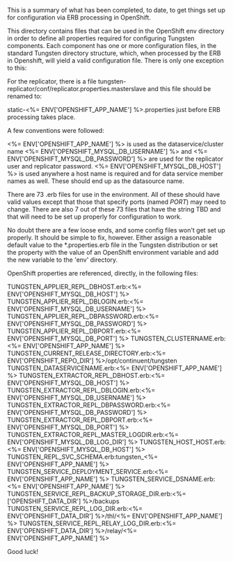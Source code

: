 This is a summary of what has been completed, to date, to get things set up for configuration via ERB processing in OpenShift.

This directory contains files that can be used in the OpenShift env directory in order to define all properties required for configuring Tungsten components.  Each component has one or more configuration files, in the standard Tungsten directory structure, which, when processed by the ERB in Openshift, will yield a valid configuration file. There is only one exception to this:

For the replicator, there is a file tungsten-replicator/conf/replicator.properties.masterslave and this file should be renamed to:

static-<%= ENV['OPENSHIFT_APP_NAME'] %>.properties just before ERB processing takes place.

A few conventions were followed:

<%= ENV['OPENSHIFT_APP_NAME'] %> is used as the dataservice/cluster name
<%= ENV['OPENSHIFT_MYSQL_DB_USERNAME'] %> and <%= ENV['OPENSHIFT_MYSQL_DB_PASSWORD'] %> are used for the replicator user and replicator password.
<%= ENV['OPENSHIFT_MYSQL_DB_HOST'] %> is used anywhere a host name is required and for data service member names as well.  These should end up as the datasource name.

There are 73 .erb files for use in the environment.  All of these should have valid values except that those that specify ports (named *PORT*) may need to change.  There are also 7 out of these 73 files that have the string TBD and that will need to be set up properly for configuration to work.

No doubt there are a few loose ends, and some config files won't get set up properly. It should be simple to fix, however.  Either assign a reasonable default value to the *.properties.erb file in the Tungsten distribution or set the property with the value of an OpenShift environment variable and add the new variable to the 'env' directory.

OpenShift properties are referenced, directly, in the following files:

TUNGSTEN_APPLIER_REPL_DBHOST.erb:<%= ENV['OPENSHIFT_MYSQL_DB_HOST'] %>
TUNGSTEN_APPLIER_REPL_DBLOGIN.erb:<%= ENV['OPENSHIFT_MYSQL_DB_USERNAME'] %>
TUNGSTEN_APPLIER_REPL_DBPASSWORD.erb:<%= ENV['OPENSHIFT_MYSQL_DB_PASSWORD'] %>
TUNGSTEN_APPLIER_REPL_DBPORT.erb:<%= ENV['OPENSHIFT_MYSQL_DB_PORT'] %>
TUNGSTEN_CLUSTERNAME.erb:<%= ENV['OPENSHIFT_APP_NAME'] %>
TUNGSTEN_CURRENT_RELEASE_DIRECTORY.erb:<%= ENV['OPENSHIFT_REPO_DIR'] %>/opt/continuent/tungsten
TUNGSTEN_DATASERVICENAME.erb:<%= ENV['OPENSHIFT_APP_NAME'] %>
TUNGSTEN_EXTRACTOR_REPL_DBHOST.erb:<%= ENV['OPENSHIFT_MYSQL_DB_HOST'] %>
TUNGSTEN_EXTRACTOR_REPL_DBLOGIN.erb:<%= ENV['OPENSHIFT_MYSQL_DB_USERNAME'] %>
TUNGSTEN_EXTRACTOR_REPL_DBPASSWORD.erb:<%= ENV['OPENSHIFT_MYSQL_DB_PASSWORD'] %>
TUNGSTEN_EXTRACTOR_REPL_DBPORT.erb:<%= ENV['OPENSHIFT_MYSQL_DB_PORT'] %> 
TUNGSTEN_EXTRACTOR_REPL_MASTER_LOGDIR.erb:<%= ENV['OPENSHIFT_MYSQL_DB_LOG_DIR'] %>
TUNGSTEN_HOST_HOST.erb:<%= ENV['OPENSHIFT_MYSQL_DB_HOST'] %>
TUNGSTEN_REPL_SVC_SCHEMA.erb:tungsten_<%= ENV['OPENSHIFT_APP_NAME'] %>
TUNGSTEN_SERVICE_DEPLOYMENT_SERVICE.erb:<%= ENV['OPENSHIFT_APP_NAME'] %>
TUNGSTEN_SERVICE_DSNAME.erb:<%= ENV['OPENSHIFT_APP_NAME'] %>
TUNGSTEN_SERVICE_REPL_BACKUP_STORAGE_DIR.erb:<%= ['OPENSHIFT_DATA_DIR'] %>/backups
TUNGSTEN_SERVICE_REPL_LOG_DIR.erb:<%= ENV['OPENSHIFT_DATA_DIR'] %>/thl/<%= ENV['OPENSHIFT_APP_NAME'] %> 
TUNGSTEN_SERVICE_REPL_RELAY_LOG_DIR.erb:<%= ENV['OPENSHIFT_DATA_DIR'] %>/relay/<%= ENV['OPENSHIFT_APP_NAME'] %>


Good luck!




